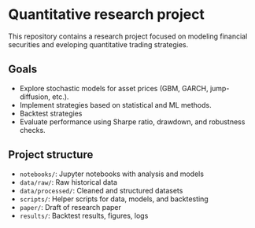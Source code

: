 # Quantitative research project

This repository contains a research project focused on modeling financial securities and eveloping quantitative trading strategies.

## Goals
- Explore stochastic models for asset prices (GBM, GARCH, jump-diffusion, etc.).
- Implement strategies based on statistical and ML methods.
- Backtest strategies
- Evaluate performance using Sharpe ratio, drawdown, and robustness checks.

## Project structure
- `notebooks/`: Jupyter notebooks with analysis and models
- `data/raw/`: Raw historical data
- `data/processed/`: Cleaned and structured datasets
- `scripts/`: Helper scripts for data, models, and backtesting
- `paper/`: Draft of research paper
- `results/`: Backtest results, figures, logs
